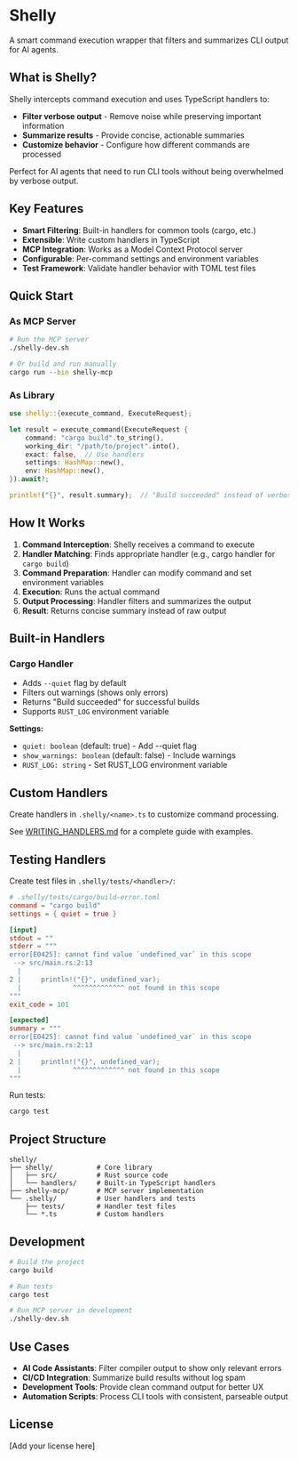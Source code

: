 # Shelly

A smart command execution wrapper that filters and summarizes CLI output for AI agents.

## What is Shelly?

Shelly intercepts command execution and uses TypeScript handlers to:
- **Filter verbose output** - Remove noise while preserving important information
- **Summarize results** - Provide concise, actionable summaries
- **Customize behavior** - Configure how different commands are processed

Perfect for AI agents that need to run CLI tools without being overwhelmed by verbose output.

## Key Features

- **Smart Filtering**: Built-in handlers for common tools (cargo, etc.)
- **Extensible**: Write custom handlers in TypeScript
- **MCP Integration**: Works as a Model Context Protocol server
- **Configurable**: Per-command settings and environment variables
- **Test Framework**: Validate handler behavior with TOML test files

## Quick Start

### As MCP Server

```bash
# Run the MCP server
./shelly-dev.sh

# Or build and run manually
cargo run --bin shelly-mcp
```

### As Library

```rust
use shelly::{execute_command, ExecuteRequest};

let result = execute_command(ExecuteRequest {
    command: "cargo build".to_string(),
    working_dir: "/path/to/project".into(),
    exact: false,  // Use handlers
    settings: HashMap::new(),
    env: HashMap::new(),
}).await?;

println!("{}", result.summary);  // "Build succeeded" instead of verbose output
```

## How It Works

1. **Command Interception**: Shelly receives a command to execute
2. **Handler Matching**: Finds appropriate handler (e.g., cargo handler for `cargo build`)
3. **Command Preparation**: Handler can modify command and set environment variables
4. **Execution**: Runs the actual command
5. **Output Processing**: Handler filters and summarizes the output
6. **Result**: Returns concise summary instead of raw output

## Built-in Handlers

### Cargo Handler
- Adds `--quiet` flag by default
- Filters out warnings (shows only errors)
- Returns "Build succeeded" for successful builds
- Supports `RUST_LOG` environment variable

**Settings:**
- `quiet: boolean` (default: true) - Add --quiet flag
- `show_warnings: boolean` (default: false) - Include warnings
- `RUST_LOG: string` - Set RUST_LOG environment variable

## Custom Handlers

Create handlers in `.shelly/<name>.ts` to customize command processing.

See [WRITING_HANDLERS.md](WRITING_HANDLERS.md) for a complete guide with examples.

## Testing Handlers

Create test files in `.shelly/tests/<handler>/`:

```toml
# .shelly/tests/cargo/build-error.toml
command = "cargo build"
settings = { quiet = true }

[input]
stdout = ""
stderr = """
error[E0425]: cannot find value `undefined_var` in this scope
 --> src/main.rs:2:13
  |
2 |     println!("{}", undefined_var);
  |             ^^^^^^^^^^^^^ not found in this scope
"""
exit_code = 101

[expected]
summary = """
error[E0425]: cannot find value `undefined_var` in this scope
 --> src/main.rs:2:13
  |
2 |     println!("{}", undefined_var);
  |             ^^^^^^^^^^^^^ not found in this scope
"""
```

Run tests:
```bash
cargo test
```

## Project Structure

```
shelly/
├── shelly/           # Core library
│   ├── src/          # Rust source code
│   └── handlers/     # Built-in TypeScript handlers
├── shelly-mcp/       # MCP server implementation
└── .shelly/          # User handlers and tests
    ├── tests/        # Handler test files
    └── *.ts          # Custom handlers
```

## Development

```bash
# Build the project
cargo build

# Run tests
cargo test

# Run MCP server in development
./shelly-dev.sh
```

## Use Cases

- **AI Code Assistants**: Filter compiler output to show only relevant errors
- **CI/CD Integration**: Summarize build results without log spam  
- **Development Tools**: Provide clean command output for better UX
- **Automation Scripts**: Process CLI tools with consistent, parseable output

## License

[Add your license here]

